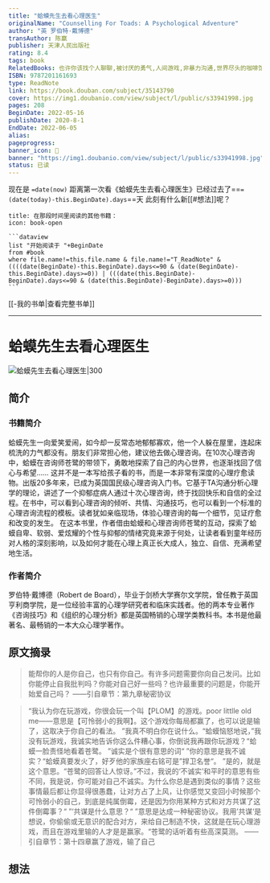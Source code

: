 ```yaml
---
title: "蛤蟆先生去看心理医生"
originalName: "Counselling For Toads: A Psychological Adventure"
author: "英 罗伯特·戴博德"
transAuthor: 陈赢
publisher: 天津人民出版社
rating: 8.4
tags: book
RelatedBooks: 也许你该找个人聊聊,被讨厌的勇气,人间游戏,非暴力沟通,世界尽头的咖啡馆,心理治疗如何改变人,幸福的勇气,伯恩斯新情绪疗法,少有人走的路,热锅上的家庭
ISBN: 9787201161693
type: ReadNote
link: https://book.douban.com/subject/35143790
cover: https://img1.doubanio.com/view/subject/l/public/s33941998.jpg
pages: 208
BeginDate: 2022-05-16
publishDate: 2020-8-1
EndDate: 2022-06-05
alias:
pageprogress:
banner_icon: 📖
banner: "https://img1.doubanio.com/view/subject/l/public/s33941998.jpg"
status: 已读
---
```


现在是 `=date(now)`
距离第一次看《蛤蟆先生去看心理医生》已经过去了==`=(date(today)-this.BeginDate).days`==天
此刻有什么新[[#想法]]呢？
````ad-abstract
title: 在那段时间里阅读的其他书籍：
icon: book-open

```dataview
list "开始阅读于 "+BeginDate
from #book
where file.name!=this.file.name & file.name!="T_ReadNote" & ((((date(BeginDate)-this.BeginDate).days<=90 & (date(BeginDate)-this.BeginDate).days>=0)) | (((date(this.BeginDate)-BeginDate).days<=90 & (date(this.BeginDate)-BeginDate).days>=0)))
```
````
[[-我的书单|查看完整书单]]

---
# 蛤蟆先生去看心理医生

![蛤蟆先生去看心理医生|300](https://img1.doubanio.com/view/subject/l/public/s33941998.jpg)

## 简介
### 书籍简介

蛤蟆先生一向爱笑爱闹，如今却一反常态地郁郁寡欢，他一个人躲在屋里，连起床梳洗的力气都没有。朋友们非常担心他，建议他去做心理咨询。在10次心理咨询中，蛤蟆在咨询师苍鹭的带领下，勇敢地探索了自己的内心世界，也逐渐找回了信心与希望……
这并不是一本写给孩子看的书，而是一本非常有深度的心理疗愈读物。出版20多年来，已成为英国国民级心理咨询入门书。它基于TA沟通分析心理学的理论，讲述了一个抑郁症病人通过十次心理咨询，终于找回快乐和自信的全过程。在书中，可以看到心理咨询的倾听、共情、沟通技巧，也可以看到一个标准的心理咨询流程的模板。读者犹如亲临现场，体验心理咨询的每一个细节，见证疗愈和改变的发生。
在这本书里，作者借由蛤蟆和心理咨询师苍鹭的互动，探索了蛤蟆自卑、软弱、爱炫耀的个性与抑郁的情绪究竟来源于何处，让读者看到童年经历对人格的深刻影响，以及如何才能在心理上真正长大成人，独立、自信、充满希望地生活。


### 作者简介

罗伯特·戴博德（Robert de Board），毕业于剑桥大学赛尔文学院，曾任教于英国亨利商学院，是一位经验丰富的心理学研究者和临床实践者。他的两本专业著作《咨询技巧》和《组织的心理分析》都是英国畅销的心理学类教科书。本书是他最著名、最畅销的一本大众心理学著作。


## 原文摘录
> 能帮你的人是你自己，也只有你自己。有许多问题需要你向自己发问。比如你能停止自我批判吗？你能对自己好一些吗？也许最重要的问题是，你能开始爱自己吗？
——引自章节：第九章秘密协议

> “我认为你在玩游戏，你很会玩一个叫【PLOM】的游戏。poor littlle old me——意思是【可怜弱小的我啊】。这个游戏你每局都赢了，也可以说是输了，这取决于你自己的看法。
”我真不明白你在说什么。“蛤蟆恼怒地说，”我没有玩游戏，我诚实地告诉你这么件糟心事，你倒说我再跟你玩游戏？“蛤蟆一脸责怪地看着苍鹭。
”诚实是个很有意思的词“
”你的意思是我不诚实？“蛤蟆真要发火了，好歹他的家族座右铭可是”捍卫名誉“。
”是的，就是这个意思。“苍鹭的回答让人惊讶。”不过，我说的‘不诚实’和平时的意思有些不同，我是说，你可能对自己不诚实。为什么你总是遇到类似的事情？这些事情最后都让你显得很愚蠢，让对方占了上风，让你感觉又变回小时候那个可怜弱小的自己，到底是纯属倒霉，还是因为你用某种方式和对方共谋了这件倒霉事？“
”‘共谋是什么意思？“
”意思是达成一种秘密协议。我用’共谋‘是想说，你偷偷或无意识的配合对方，来给自己制造不快，这就是在玩心理游戏，而且在游戏里输的人才是是赢家。“苍鹭的话听着有些高深莫测。
——引自章节：第十四章赢了游戏，输了自己

## 想法
